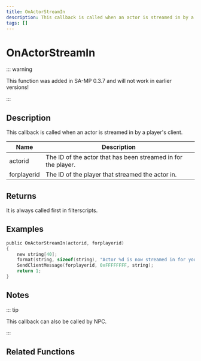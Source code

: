 ```yaml
---
title: OnActorStreamIn
description: This callback is called when an actor is streamed in by a player's client.
tags: []
---
```


# OnActorStreamIn

<TagLinks />

::: warning

This function was added in SA-MP 0.3.7 and will not work in earlier versions!

:::

## Description

This callback is called when an actor is streamed in by a player's client.

| Name        | Description                                                   |
| ----------- | ------------------------------------------------------------- |
| actorid     | The ID of the actor that has been streamed in for the player. |
| forplayerid | The ID of the player that streamed the actor in.              |

## Returns

It is always called first in filterscripts.

## Examples

```c
public OnActorStreamIn(actorid, forplayerid)
{
    new string[40];
    format(string, sizeof(string), "Actor %d is now streamed in for you.", actorid);
    SendClientMessage(forplayerid, 0xFFFFFFFF, string);
    return 1;
}
```

## Notes

::: tip

This callback can also be called by NPC.

:::

## Related Functions
